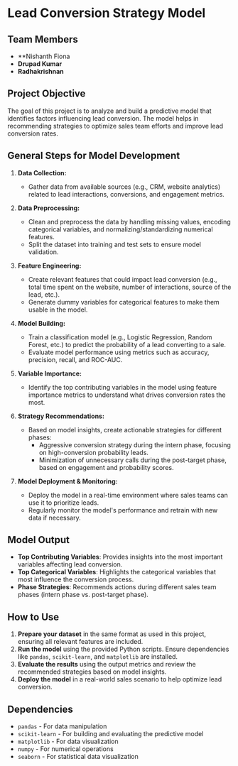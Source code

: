 # Lead Conversion Strategy Model

## Team Members
- **Nishanth Fiona
- **Drupad Kumar**
- **Radhakrishnan**

## Project Objective
The goal of this project is to analyze and build a predictive model that identifies factors influencing lead conversion. The model helps in recommending strategies to optimize sales team efforts and improve lead conversion rates. 

## General Steps for Model Development

1. **Data Collection:**
   - Gather data from available sources (e.g., CRM, website analytics) related to lead interactions, conversions, and engagement metrics.

2. **Data Preprocessing:**
   - Clean and preprocess the data by handling missing values, encoding categorical variables, and normalizing/standardizing numerical features.
   - Split the dataset into training and test sets to ensure model validation.

3. **Feature Engineering:**
   - Create relevant features that could impact lead conversion (e.g., total time spent on the website, number of interactions, source of the lead, etc.).
   - Generate dummy variables for categorical features to make them usable in the model.

4. **Model Building:**
   - Train a classification model (e.g., Logistic Regression, Random Forest, etc.) to predict the probability of a lead converting to a sale.
   - Evaluate model performance using metrics such as accuracy, precision, recall, and ROC-AUC.

5. **Variable Importance:**
   - Identify the top contributing variables in the model using feature importance metrics to understand what drives conversion rates the most.
   
6. **Strategy Recommendations:**
   - Based on model insights, create actionable strategies for different phases:
     - Aggressive conversion strategy during the intern phase, focusing on high-conversion probability leads.
     - Minimization of unnecessary calls during the post-target phase, based on engagement and probability scores.

7. **Model Deployment & Monitoring:**
   - Deploy the model in a real-time environment where sales teams can use it to prioritize leads.
   - Regularly monitor the model's performance and retrain with new data if necessary.

## Model Output
- **Top Contributing Variables**: Provides insights into the most important variables affecting lead conversion.
- **Top Categorical Variables**: Highlights the categorical variables that most influence the conversion process.
- **Phase Strategies**: Recommends actions during different sales team phases (intern phase vs. post-target phase).

## How to Use
1. **Prepare your dataset** in the same format as used in this project, ensuring all relevant features are included.
2. **Run the model** using the provided Python scripts. Ensure dependencies like `pandas`, `scikit-learn`, and `matplotlib` are installed.
3. **Evaluate the results** using the output metrics and review the recommended strategies based on model insights.
4. **Deploy the model** in a real-world sales scenario to help optimize lead conversion.

## Dependencies
- `pandas` - For data manipulation
- `scikit-learn` - For building and evaluating the predictive model
- `matplotlib` - For data visualization
- `numpy` - For numerical operations
- `seaborn` - For statistical data visualization
